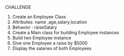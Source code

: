 CHALLENGE

1) Create an Employee Class
2) Attributes: name ,age,salary,location
3) Behavior : raiseSalary
4) Create a Main class for building Employee instances
5) Build two Employee instance
6) Give one Employee a raise by $5000
7) Display the salaries of both Employees